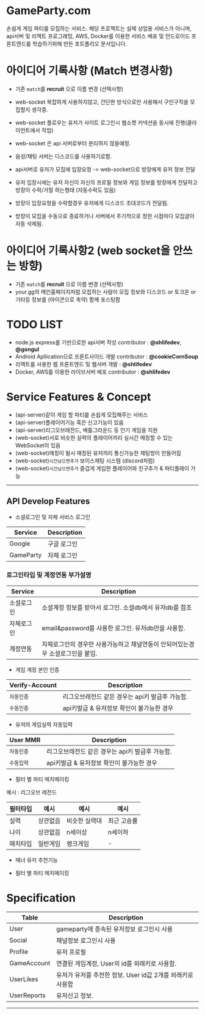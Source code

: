 # GameParty.com
 손쉽게 게임 파티를 모집하는 서비스. 해당 프로젝트는 실제 상업용 서비스가 아니며, api서버 및 리액트 프로그래밍, AWS, Docker를 이용한 서비스 배포 및 안드로이드 프론트엔드를 학습하기위해 만든 포트폴리오 문서입니다.

# 아이디어 기록사항 (Match 변경사항)
 - 기존 `match`를 **recruit** 으로 이름 변경 (선택사항)
 - web-socket 복잡하게 사용하지않고, 간단한 방식으로만 사용해서 구인구직을 모집할지 생각중. 
 - web-socket 플로우는 유저가 사이트 로그인시 웹소켓 커넥션을 동시에 진행(클라이언트에서 작업)
 - web-socket 은 api 서버로부터 분리하지 않을예정.
 - 음성/채팅 서버는 디스코드를 사용하기로함.

 - api서버로 유저가 모집에 입장요청 -> web-socket으로 방장에게 유저 정보 전달
 - 유저 입장시에는 유저 자신이 자신의 프로필 정보와 게임 정보를 방장에게 전달하고 방장이 수락/거절 하는형태 (자동수락도 있음)
 - 방장이 입장요청을 수락할경우 유저에게 디스코드 초대코드가 전달됨.
 - 방장이 모집을 수동으로 종료하거나 서버에서 주기적으로 정한 시점마다 모집글이 자동 삭제됨.

# 아이디어 기록사항2 (web socket을 안쓰는 방향)
  - 기존 `match`를 **recruit** 으로 이름 변경 (선택사항)
  - your.gg의 메인홈페이지처럼 모집하는 사람이 모집 정보와 디스코드 or 토크온 or 기타등 정보를 (아이콘으로 축약) 함께 포스팅함 

# TODO LIST
 - node.js express를 기반으로한 api서버 작성 contributor : **@shlifedev**, **@gongul**
 - Android Apllication으로 프론트사이드 개발 contributor : **@cookieCornSoup**
 - 리액트를 사용한 웹 프론트엔드 및 웹서버 개발 : **@shlifedev**
 - Docker, AWS를 이용한 라이브서버 배포 contributor : **@shlifedev**
 
# Service Features & Concept
 - (api-server)같이 게임 할 파티를 손쉽게 모집해주는 서비스
 - (api-server)플레이어기능 혹은 신고기능이 있음
 - (api-server)리그오브레전드, 배틀그라운드 등 인기 게임을 지원
 - (web-socket)서로 비슷한 실력의 플레이어끼리 실시간 매칭할 수 있는 WebSocket이 있음
 - (web-socket)매칭이 될시 매칭된 유저끼리 통신가능한 채팅방이 만들어짐
 - (web-socket)`시간남으면추가` 보이스채팅 시스템 (discord처럼)
 - (web-socket)`시간남으면추가` 즐겁게 게임한 플레이어와 친구추가 & 파티플레이 가능

----------------------------------------------------
 

 ## API Develop Features
 - 소셜로그인 및 자체 서비스 로그인
 
| Service | Description |
| --- | --- |
| Google | 구글 로그인 | 
| GameParty | 자체 로그인 | 

 ### 로그인타입 및 계정연동 부가설명 
  
| Service | Description |
| --------- | -------------------------------------------------- |
| 소셜로그인 | 소셜계정 정보를 받아서 로그인. 소셜db에서 유저db를 참조 | 
| 자체로그인 | email&password를 사용한 로그인. 유저db만을 사용함. |  
| 계정연동   | 자체로그인의 경우만 사용가능하고 채널연동이 안되어있는경우 소셜로그인을 붙임. |  

 
 - 게임 계정 본인 인증 
  
| Verify-Account | Description |
| --- | --- |
| `자동인증` | 리그오브레전드 같은 경우는 api키 발급후 가능함. |
| `수동인증` | api키발급 & 유저정보 확인이 불가능한 경우 | 


 - 유저의 게임실력 자동입력 
 
| User MMR | Description |
| --- | --- |
| `자동인증` | 리그오브레전드 같은 경우는 api키 발급후 가능함. |
| `수동입력` | api키발급 & 유저정보 확인이 불가능한 경우 | 

- 필터 별 파티 메치메이킹

예시 : 리그오브 레전드

| 필터타입 | 예시 | 예시 | 예시 |
| ------- | ---- | ---- | ---- |
| 실력 | 상관없음 | 비슷한 실력대 | 최근 고승률 |
| 나이 | 상관없음 | n세이상 | n세이하 |
| 매치타입 | 일반게임 | 랭크게임 | - |

- 매너 유저 추천기능


- 필터 별 파티 메치메이킹



# Specification

| Table | Description |
| ---------     | -------------------------------------------------- |
| User          | gameparty에 종속된 유저정보 로그인시 사용  
| Social        | 채널정보  로그인시 사용   
| Profile       | 유저 프로필
| GameAccount   | 연결된 게임계정, User의 id를 외래키로 사용함.   
| UserLikes     | 유저가 유저를 추천한 정보. User id값 2개를 외래키로 사용함
| UserReports   | 유저신고 정보. 


---------------------------------------------------------------------------------------------------------------------------------------

 
